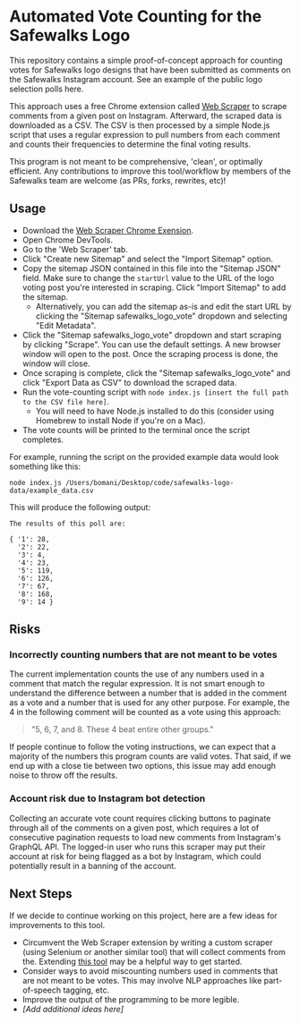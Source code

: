 # Automated Vote Counting for the Safewalks Logo

This repository contains a simple proof-of-concept approach for counting votes for Safewalks logo designs that have been submitted as comments on the Safewalks Instagram account. See an example of the public logo selection polls here.

This approach uses a free Chrome extension called [Web Scraper](https://chrome.google.com/webstore/detail/web-scraper-free-web-scra/jnhgnonknehpejjnehehllkliplmbmhn/related?hl=en) to scrape comments from a given post on Instagram. Afterward, the scraped data is downloaded as a CSV. The CSV is then processed by a simple Node.js script that uses a regular expression to pull numbers from each comment and counts their frequencies to determine the final voting results. 

This program is not meant to be comprehensive, 'clean', or optimally efficient. Any contributions to improve this tool/workflow by members of the Safewalks team are welcome (as PRs, forks, rewrites, etc)!

## Usage
- Download the [Web Scraper Chrome Exension](https://chrome.google.com/webstore/detail/web-scraper-free-web-scra/jnhgnonknehpejjnehehllkliplmbmhn/related?hl=en).
- Open Chrome DevTools.
- Go to the 'Web Scraper' tab.
- Click "Create new Sitemap" and select the "Import Sitemap" option.
- Copy the sitemap JSON contained in this file into the "Sitemap JSON" field. Make sure to change the `startUrl` value to the URL of the logo voting post you're interested in scraping. Click "Import Sitemap" to add the sitemap.
    - Alternatively, you can add the sitemap as-is and edit the start URL by clicking the "Sitemap safewalks_logo_vote" dropdown and selecting "Edit Metadata".
- Click the "Sitemap safewalks_logo_vote" dropdown and start scraping by clicking "Scrape". You can use the default settings. A new browser window will open to the post. Once the scraping process is done, the window will close.
- Once scraping is complete, click the "Sitemap safewalks_logo_vote" and click "Export Data as CSV" to download the scraped data.
- Run the vote-counting script with `node index.js [insert the full path to the CSV file here]`. 
    - You will need to have Node.js installed to do this (consider using Homebrew to install Node if you're on a Mac).
- The vote counts will be printed to the terminal once the script completes.

For example, running the script on the provided example data would look something like this:
```
node index.js /Users/bomani/Desktop/code/safewalks-logo-data/example_data.csv
```

This will produce the following output:
```
The results of this poll are:

{ '1': 28,
  '2': 22,
  '3': 4,
  '4': 23,
  '5': 119,
  '6': 126,
  '7': 67,
  '8': 168,
  '9': 14 }
```

## Risks
### Incorrectly counting numbers that are not meant to be votes 
The current implementation counts the use of any numbers used in a comment that match the regular expression. It is not smart enough to understand the difference between a number that is added in the comment as a vote and a number that is used for any other purpose. For example, the 4 in the following comment will be counted as a vote using this approach:
> "5, 6, 7, and 8. These 4 beat entire other groups."

If people continue to follow the voting instructions, we can expect that a majority of the numbers this program counts are valid votes. That said, if we end up with a close tie between two options, this issue may add enough noise to throw off the results.

### Account risk due to Instagram bot detection
Collecting an accurate vote count requires clicking buttons to paginate through all of the comments on a given post, which requires a lot of consecutive pagination requests to load new comments from Instagram's GraphQL API. The logged-in user who runs this scraper may put their account at risk for being flagged as a bot by Instagram, which could potentially result in a banning of the account.

## Next Steps
If we decide to continue working on this project, here are a few ideas for improvements to this tool.
- Circumvent the Web Scraper extension by writing a custom scraper (using Selenium or another similar tool) that will collect comments from the. Extending [this tool](https://github.com/aahouzi/Instagram-Scraper-2021#bulb-scraping-comments) may be a helpful way to get started.
- Consider ways to avoid miscounting numbers used in comments that are not meant to be votes. This may involve NLP approaches like part-of-speech tagging, etc.
- Improve the output of the programming to be more legible.
- _[Add additional ideas here]_